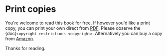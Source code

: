 # Print copies

You're welcome to read this book for free. If however you'd like a
print copy, you can print your own direct from
[PDF](https://raw.githubusercontent.com/simoninireland/introduction-to-epidemics/master/em-book.pdf).
Please observe the {doc}`copyright restrictions <copyright>`.
Alternatively you can buy a copy from
[Amazon](https://www.amazon.co.uk/dp/1838535659/).

Thanks for reading.
